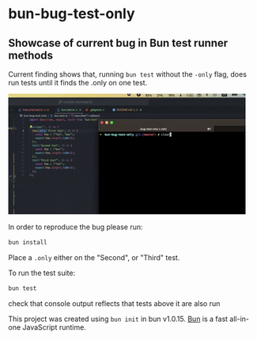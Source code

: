 # bun-bug-test-only

## Showcase of current bug in Bun test runner methods

Current finding shows that, running `bun test` without the `-only` flag, does run tests until it finds the .only on one test.

![Bug](test.gif)

In order to reproduce the bug please run:

```bash
bun install
```

Place a `.only` either on the "Second", or "Third" test.

To run the test suite:

```bash
bun test
```

check that console output reflects that tests above it are also run


This project was created using `bun init` in bun v1.0.15. [Bun](https://bun.sh) is a fast all-in-one JavaScript runtime.

